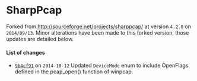 SharpPcap
=========

Forked from http://sourceforge.net/projects/sharppcap/ at version `4.2.0` on `2014/09/13`. Minor alterations have been made to this forked version, those updates are detailed below.


#### List of changes
* [`9b4cf91`](https://github.com/pingfu/sharppcap/commit/9b4cf9106dc3da3394959478594f372954bf3b37) on `2014-10-12` Updated `DeviceMode` enum to include OpenFlags defined in the pcap_open() function of winpcap.
